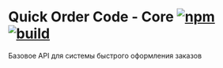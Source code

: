 # Quick Order Code - Core [![npm][npmbadge]][npm] [![build][badge]][actions]

Базовое API для системы быстрого оформления заказов

[npmbadge]: https://img.shields.io/npm/v/@qocode/core

[npm]: https://www.npmjs.com/package/@qocode/core

[badge]: https://github.com/qocode/core/workflows/Checks%20%26%20Publish/badge.svg

[actions]: https://github.com/qocode/core/actions
